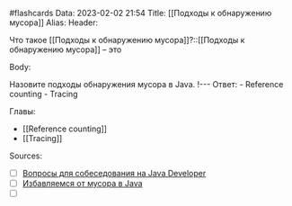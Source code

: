 #flashcards
Data: 2023-02-02 21:54
Title: [[Подходы к обнаружению мусора]]
Alias:
Header:

Что такое [[Подходы к обнаружению мусора]]?::[[Подходы к обнаружению мусора]] – это 
<!--SR:!2023-02-04,2,190-->



Body:


Назовите подходы обнаружения мусора в Java.
!---
Ответ:
	- Reference counting
	- Tracing
<!--SR:!2023-02-05,1,130-->





Главы:
- [[Reference counting]]
- [[Tracing]]


Sources:
- [ ] [Вопросы для собеседования на Java Developer](https://github.com/enhorse/java-interview/blob/master/README.md#%D0%9E%D0%9E%D0%9F)
- [ ] [Избавляемся от мусора в Java](https://habr.com/ru/company/otus/blog/553996/)
- [ ] []()
